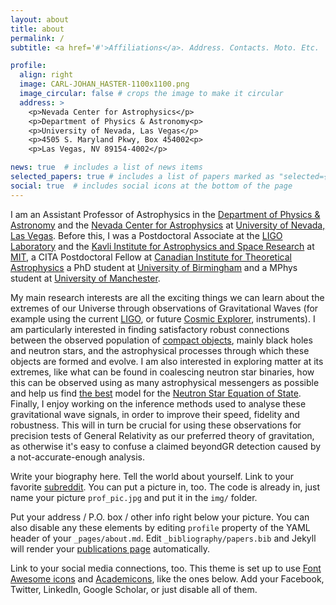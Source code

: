 ```yaml
---
layout: about
title: about
permalink: /
subtitle: <a href='#'>Affiliations</a>. Address. Contacts. Moto. Etc.

profile:
  align: right
  image: CARL-JOHAN_HASTER-1100x1100.png
  image_circular: false # crops the image to make it circular
  address: >
    <p>Nevada Center for Astrophysics</p>
    <p>Department of Physics & Astronomy<p>
    <p>University of Nevada, Las Vegas</p>
    <p>4505 S. Maryland Pkwy, Box 454002<p>
    <p>Las Vegas, NV 89154-4002</p>

news: true  # includes a list of news items
selected_papers: true # includes a list of papers marked as "selected={true}"
social: true  # includes social icons at the bottom of the page
---
```


I am an Assistant Professor of Astrophysics in the [Department of Physics & Astronomy](https://www.physics.unlv.edu/) and the [Nevada Center for Astrophysics]() at [University of Nevada, Las Vegas](https://www.unlv.edu/).
Before this, I was a Postdoctoral Associate at the [LIGO Laboratory](https://ligolab.mit.edu/) and the [Kavli Institute for Astrophysics and Space Research](https://space.mit.edu/) at [MIT](https://mit.edu/), a CITA Postdoctoral Fellow at [Canadian Institute for Theoretical Astrophysics](https://www.cita.utoronto.ca/) a PhD student at [University of Birmingham](https://www.sr.bham.ac.uk/gwgroup/index.php) and a MPhys student at [University of Manchester](https://www.jodrellbank.manchester.ac.uk/).

My main research interests are all the exciting things we can learn about the extremes of our Universe through observations of Gravitational Waves (for example using the current [LIGO](https://www.ligo.org/), or future [Cosmic Explorer](https://cosmicexplorer.org/), instruments).
I am particularly interested in finding satisfactory robust connections between the observed population of [compact objects](https://en.wikipedia.org/wiki/Compact_star), mainly black holes and neutron stars, and the astrophysical processes through which these objects are formed and evolve.
I am also interested in exploring matter at its extremes, like what can be found in coalescing neutron star binaries, how this can be observed using as many astrophysical messengers as possible and help us find [the best](https://muses.physics.illinois.edu/) model for the [Neutron Star Equation of State](https://link.springer.com/article/10.1007/s10714-020-02754-3).
Finally, I enjoy working on the inference methods used to analyse these gravitational wave signals, in order to improve their speed, fidelity and robustness. This will in turn be crucial for using these observations for precision tests of General Relativity as our preferred theory of gravitation, as otherwise it's easy to confuse a claimed beyondGR detection caused by a not-accurate-enough analysis.


Write your biography here. Tell the world about yourself. Link to your favorite [subreddit](http://reddit.com). You can put a picture in, too. The code is already in, just name your picture `prof_pic.jpg` and put it in the `img/` folder.

Put your address / P.O. box / other info right below your picture. You can also disable any these elements by editing `profile` property of the YAML header of your `_pages/about.md`. Edit `_bibliography/papers.bib` and Jekyll will render your [publications page](/al-folio/publications/) automatically.

Link to your social media connections, too. This theme is set up to use [Font Awesome icons](http://fortawesome.github.io/Font-Awesome/) and [Academicons](https://jpswalsh.github.io/academicons/), like the ones below. Add your Facebook, Twitter, LinkedIn, Google Scholar, or just disable all of them.
